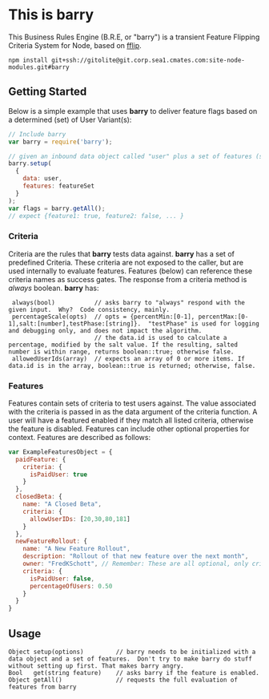 This is barry
=============
This Business Rules Engine (B.R.E, or "barry") is a transient Feature Flipping Criteria System for Node, based on [fflip](https://github.com/FredKSchott/fflip).

```
npm install git+ssh://gitolite@git.corp.sea1.cmates.com:site-node-modules.git#barry
```

## Getting Started
Below is a simple example that uses __barry__ to deliver feature flags based on a determined (set) of User Variant(s):
```javascript
// Include barry
var barry = require('barry');

// given an inbound data object called "user" plus a set of features (see below) called "featureSet"
barry.setup(
  {
    data: user,
    features: featureSet
  }
);
var flags = barry.getAll();
// expect {feature1: true, feature2: false, ... }
```

### Criteria
Criteria are the rules that __barry__ tests data against. __barry__ has a set of predefined Criteria. These criteria are not exposed to the caller, but are used internally to evaluate features.  Features (below) can reference these criteria names as success gates.  The response from a criteria method is *always* boolean.  __barry__ has:
```
 always(bool)           // asks barry to "always" respond with the given input.  Why?  Code consistency, mainly.
 percentageScale(opts)  // opts = {percentMin:[0-1], percentMax:[0-1],salt:[number],testPhase:[string]}.  "testPhase" is used for logging and debugging only, and does not impact the algorithm.
                        // the data.id is used to calculate a percentage, modified by the salt value. If the resulting, salted number is within range, returns boolean::true; otherwise false.
 allowedUserIds(array)  // expects an array of 0 or more items. If data.id is in the array, boolean::true is returned; otherwise, false.

```


### Features
Features contain sets of criteria to test users against. The value associated with the criteria is passed in as the data argument of the criteria function. A user will have a featured enabled if they match all listed criteria, otherwise the feature is disabled. Features can include other optional properties for context. Features are described as follows:
```javascript
var ExampleFeaturesObject = {
  paidFeature: {
    criteria: {
      isPaidUser: true
    }
  },
  closedBeta: {
    name: "A Closed Beta",
    criteria: {
      allowUserIDs: [20,30,80,181]
    }
  },
  newFeatureRollout: {
    name: "A New Feature Rollout",
    description: "Rollout of that new feature over the next month",
    owner: "FredKSchott", // Remember: These are all optional, only criteria is required
    criteria: {
      isPaidUser: false,
      percentageOfUsers: 0.50
    }
  }
}
```

## Usage
```
Object setup(options)         // barry needs to be initialized with a data object and a set of features.  Don't try to make barry do stuff without setting up first. That makes barry angry.
Bool   get(string feature)    // asks barry if the feature is enabled.
Object getAll()               // requests the full evaluation of features from barry
```

